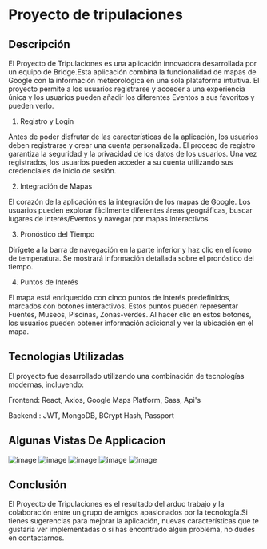 # Proyecto de tripulaciones

## Descripción

El Proyecto de Tripulaciones es una aplicación innovadora desarrollada por un equipo de Bridge.Esta aplicación combina la funcionalidad de mapas de Google con la información meteorológica en una sola plataforma intuitiva. El proyecto permite a los usuarios registrarse y acceder a una experiencia única y los usuarios pueden añadir los diferentes Eventos a sus favoritos y pueden verlo.

1. Registro y Login

Antes de poder disfrutar de las características de la aplicación, los usuarios deben registrarse y crear una cuenta personalizada. El proceso de registro garantiza la seguridad y la privacidad de los datos de los usuarios. Una vez registrados, los usuarios pueden acceder a su cuenta utilizando sus credenciales de inicio de sesión.

2. Integración de Mapas

El corazón de la aplicación es la integración de los mapas de Google. Los usuarios pueden explorar fácilmente diferentes áreas geográficas, buscar lugares de interés/Eventos y navegar por mapas interactivos

3. Pronóstico del Tiempo

Dirígete a la barra de navegación en la parte inferior y haz clic en el ícono de temperatura. Se mostrará información detallada sobre el pronóstico del tiempo.

4.  Puntos de Interés

El mapa está enriquecido con cinco puntos de interés predefinidos, marcados con botones interactivos. Estos puntos pueden representar Fuentes, Museos, Piscinas, Zonas-verdes. Al hacer clic en estos botones, los usuarios pueden obtener información adicional y ver la ubicación en el mapa.

## Tecnologías Utilizadas

El proyecto fue desarrollado utilizando una combinación de tecnologías modernas, incluyendo:

Frontend: React, Axios, Google Maps Platform, Sass, Api's

Backend : JWT, MongoDB, BCrypt Hash, Passport

## Algunas Vistas De Applicacion
![image](https://github.com/aerozfx/proyecto-tripulaciones-turismo/assets/131137572/fadd0ed6-e1ee-4656-a0aa-8f4ad38b29e7)
![image](https://github.com/aerozfx/proyecto-tripulaciones-turismo/assets/131137572/ecc0f5eb-b7f9-466a-9327-6f6caaaf65e5)
![image](https://github.com/aerozfx/proyecto-tripulaciones-turismo/assets/131137572/cfe92232-4aa4-4d8f-b18b-99d638a095bf)
![image](https://github.com/aerozfx/proyecto-tripulaciones-turismo/assets/131137572/72d863a5-d66f-45e8-89cc-985e6393467f)
![image](https://github.com/aerozfx/proyecto-tripulaciones-turismo/assets/131137572/a9db85fa-f786-4e72-972c-ab9ffa10c117)

## Conclusión

El Proyecto de Tripulaciones es el resultado del arduo trabajo y la colaboración entre un grupo de amigos apasionados por la tecnología.Si tienes sugerencias para mejorar la aplicación, nuevas características que te gustaría ver implementadas o si has encontrado algún problema, no dudes en contactarnos.



